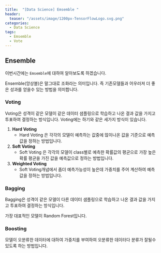 ```yaml
---
title:  "[Data Science] Emsemble "
header:
  teaser: "/assets/image/1200px-TensorFlowLogo.svg.png"
categories: 
  - Data Science
tags:
  - Emsemble
  - Vote
---
```

## Ensemble

이번시간에는 `Emsemble`에 대하여 알아보도록 하겠습니다.

Ensemble(앙상블)은 말그대로 조화라는 의미입니다. 즉 기존모델들과 어우러져 더 좋은 성과를 얻을수 있는 방법을 의미합니다.

###  Voting

Voting은 성격이 같은 모델이 같은 데이터 샘플링으로 학습하고 나온 결과 값을 가지고 투표하여 결정하는 방식입니다. Voting에는 하기와 같은 세가지 방식이 있습니다. 

1. **Hard Voting**
   * Hard Voting 은 각각의 모델이 예측하는 값중에 많이나온 값을 기준으로 예측값을 정하는 방법입니다.
2. **Soft Voting**
   * Soft Voting 은 각각의 모델이 class별로 예측한 확률값의 평균으로 가장 높은 확률 평균을 가진 값을 예측값으로 정하는 방법입니다.
3. **Weighted Voting**
   * Soft Voting개념에서 좀더 예측가능성이 높은데 가중치를 주어 계산하여 예측값을 정하는 방법입니다.

### Bagging

Bagging은 성격이 같은 모델이 다른 데이터 샘플링으로 학습하고 나온 결과 값을 가지고 투표하여 결정하는 방식입니다.

가장 대표적인 모델이 Random Forest입니다. 

### Boosting

모델이 오분류한 데이터에 대하여 가중치를 부여하여 오분류한 데이터다 분류가 잘될수 있도록 하는 방법입니다.

